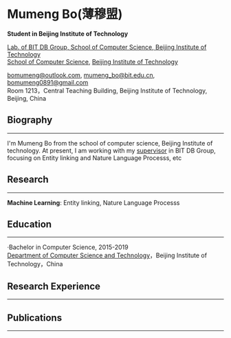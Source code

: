 # Mumeng Bo(薄穆盟)
**Student in Beijing Institute of Technology**  

[Lab. of BIT DB Group, School of Computer Science, Beijing Institute of Technology](http://cs.bit.edu.cn)  
[School of Computer Science](http://cs.bit.edu.cn), [Beijing Institute of Technology](http://www.bit.edu.cn)  

[bomumeng@outlook.com](bomumeng@outlook.com), [mumeng_bo@bit.edu.cn](mumeng_bo@bit.edu.cn), [bomumeng0891@gmail.com](bomumeng0891@gmail.com)  
Room 1213，Central Teaching Building, Beijing Institute of Technology, Beijing, China

## Biography
---
I'm Mumeng Bo from the school of computer science, Beijing Institute of technology. At present, I am working with my [supervisor](http://cs.bit.edu.cn/szdw/jsml/js/zmh/index.htm) in BIT DB Group, focusing on Entity linking and Nature Language Processs, etc


## Research
---
**Machine Learning**: Entity linking, Nature Language Processs  


## Education
---
·Bachelor in Computer Science, 2015-2019  
 [Department of Computer Science and Technology](http://cs.bit.edu.cn)，Beijing Institute of Technology，China


## Research Experience
---



## Publications
---
